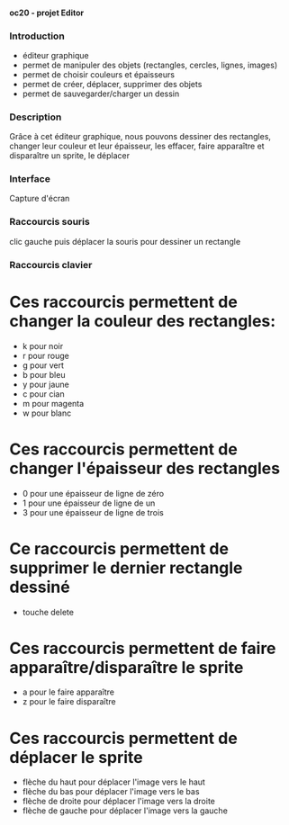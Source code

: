 #### oc20 - projet Editor

### Introduction

- éditeur graphique
- permet de manipuler des objets (rectangles, cercles, lignes, images)
- permet de choisir couleurs et épaisseurs
- permet de créer, déplacer, supprimer des objets
- permet de sauvegarder/charger un dessin

### Description
Grâce à cet éditeur graphique, nous pouvons dessiner des rectangles, changer leur couleur et leur épaisseur, les effacer, faire apparaître et disparaître un sprite, le déplacer

### Interface

Capture d'écran

### Raccourcis souris

clic gauche puis déplacer la souris pour dessiner un rectangle

### Raccourcis clavier

# Ces raccourcis permettent de changer la couleur des rectangles: 

- k pour noir 
- r pour rouge
- g pour vert
- b pour bleu
- y pour jaune
- c pour cian
- m pour magenta
- w pour blanc

# Ces raccourcis permettent de changer l'épaisseur des rectangles
- 0 pour une épaisseur de ligne de zéro
- 1 pour une épaisseur de ligne de un
- 3 pour une épaisseur de ligne de trois

# Ce raccourcis permettent de supprimer le dernier rectangle dessiné
- touche delete

# Ces raccourcis permettent de faire apparaître/disparaître le sprite
- a pour le faire apparaître
- z pour le faire disparaître

# Ces raccourcis permettent de déplacer le sprite
- flèche du haut pour déplacer l'image vers le haut
- flèche du bas pour déplacer l'image vers le bas
- flèche de droite pour déplacer l'image vers la droite
- flèche de gauche pour déplacer l'image vers la gauche
